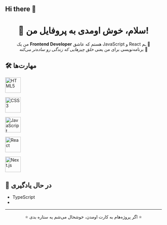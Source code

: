 ## Hi there 👋

<!--
**Mhammad-web-dev/Mhammad-web-dev** is a ✨ _special_ ✨ repository because its `README.md` (this file) appears on your GitHub profile.

Here are some ideas to get you started:<!-- پروفایل README زیبا برای GitHub -->

<h1 align="center">👋 سلام، خوش اومدی به پروفایل من!</h1>

<p align="center">
من یک <b>Frontend Developer</b> هستم که عاشق JavaScript و React ـم 🚀<br/>
برنامه‌نویسی برای من یعنی <i>خلق چیزهایی که زندگی رو ساده‌تر می‌کنه</i> 🌟
</p>



## 🛠️ مهارت‌ها

<p width : "100%">
  <!-- HTML -->
  <img src="https://cdn.jsdelivr.net/gh/devicons/devicon/icons/html5/html5-original.svg" 
       alt="HTML5" width="50" height="50"/>
       
  <!-- CSS -->
  <img src="https://cdn.jsdelivr.net/gh/devicons/devicon/icons/css3/css3-original.svg" 
       alt="CSS3" width="50" height="50"/>
       
  <!-- JavaScript -->
  <img src="https://cdn.jsdelivr.net/gh/devicons/devicon/icons/javascript/javascript-original.svg" 
       alt="JavaScript" width="50" height="50"/>
       
  <!-- React -->
  <img src="https://cdn.jsdelivr.net/gh/devicons/devicon/icons/react/react-original.svg" 
       alt="React" width="50" height="50"/>
       
  <!-- Next.js -->
  <img src="https://cdn.jsdelivr.net/gh/devicons/devicon/icons/nextjs/nextjs-original.svg" 
       alt="Next.js" width="50" height="50"/>
</p>


## 🚀 در حال یادگیری
- TypeScript
- 

---


<p align="center">⭐ اگر پروژه‌هام به کارت اومدن، خوشحال می‌شم یه ستاره بدی ⭐</p>


